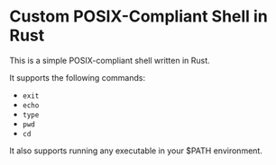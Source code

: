 # Custom POSIX-Compliant Shell in Rust

This is a simple POSIX-compliant shell written in Rust.

It supports the following commands:

- `exit`
- `echo`
- `type`
- `pwd`
- `cd`

It also supports running any executable in your $PATH environment.

